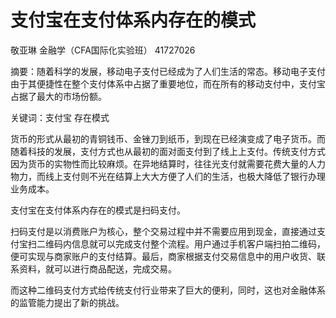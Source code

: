 # 支付宝在支付体系内存在的模式

 敬亚琳 金融学（CFA国际化实验班） 41727026

摘要：随着科学的发展，移动电子支付已经成为了人们生活的常态。移动电子支付由于其便捷性在整个支付体系中占据了重要地位，而在所有的移动支付中，支付宝占据了最大的市场份额。

关键词：支付宝 存在模式

货币的形式从最初的青铜钱币、金锉刀到纸币，到现在已经演变成了电子货币。而随着科技的发展，支付方式也从最初的面对面支付到了线上上支付。传统支付方式因为货币的实物性而比较麻烦。在异地结算时，往往光支付就需要花费大量的人力物力，而线上支付则不光在结算上大大方便了人们的生活，也极大降低了银行办理业务成本。

支付宝在支付体系内存在的模式是扫码支付。

扫码支付是以消费账户为核心，整个交易过程中并不需要应用到现金，直接通过支付宝扫二维码内信息就可以完成支付整个流程。用户通过手机客户端扫拍二维码，便可实现与商家账户的支付结算。最后，商家根据支付交易信息中的用户收货、联系资料，就可以进行商品配送，完成交易。

而这种二维码支付方式给传统支付行业带来了巨大的便利，同时，这也对金融体系的监管能力提出了新的挑战。